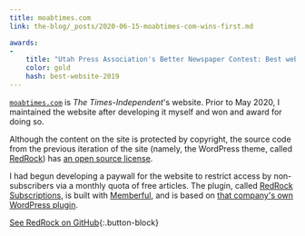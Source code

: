 ```yaml
---
title: moabtimes.com
link: the-blog/_posts/2020-06-15-moabtimes-com-wins-first.md

awards:
-
    title: "Utah Press Association's Better Newspaper Contest: Best website (winner, 2019)"
    color: gold
    hash: best-website-2019
---
```


[`moabtimes.com`](https://moabtimes.com) is _The Times-Independent_'s website. Prior to May 2020, I maintained the website after developing it myself and won and award for doing so.

Although the content on the site is protected by copyright, the source code from the previous iteration of the site (namely, the WordPress theme, called [RedRock](https://github.com/the-times-independent/RedRock)) has [an open source license](https://github.com/the-times-independent/RedRock/blob/master/LICENSE.md).

I had begun developing a paywall for the website to restrict access by non-subscribers via a monthly quota of free articles. The plugin, called [RedRock Subscriptions](https://github.com/the-times-independent/RedRock-Subscriptions), is built with [Memberful](https://memberful.com), and is based on [that company's own WordPress plugin](https://wordpress.org/plugins/memberful-wp/).

[See RedRock on GitHub](https://github.com/the-times-independent/RedRock){:.button-block}
